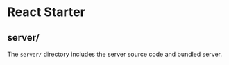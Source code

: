 # React Starter

## server/

The `server/` directory includes the server source code and bundled server.
